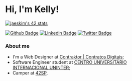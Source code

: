 # Hi, I'm Kelly!
[![jaeskim's 42 stats](https://badge42.herokuapp.com/api/stats/kechrist?privacyEmail=true?cursus=Basecamp)](https://github.com/JaeSeoKim/badge42)

[![Github Badge](https://img.shields.io/badge/-Github-000?style=flat-square&logo=Github&logoColor=white&link=https://github.com/fagnerpsantos)](https://github.com/kedecastro)
[![Linkedin Badge](https://img.shields.io/badge/-LinkedIn-blue?style=flat-square&logo=Linkedin&logoColor=white&link=https://www.linkedin.com/in/fagnerpsantos/)](https://www.linkedin.com/in/kedecastro/)
[![Twitter Badge](https://img.shields.io/badge/-Twitter-1ca0f1?style=flat-square&labelColor=1ca0f1&logo=twitter&logoColor=white&link=https://twitter.com/fagnerpsantos)](https://twitter.com/kedecastro)

### About me
- I'm a Web Designer at [Contraktor | Contratos Digitais](https://contraktor.com.br/);
- Software Engineer student at [CENTRO UNIVERSITÁRIO INTERNACIONAL UNINTER](https://www.uninter.com/);
- Camper at [42SP](https://42sp.org.br).
